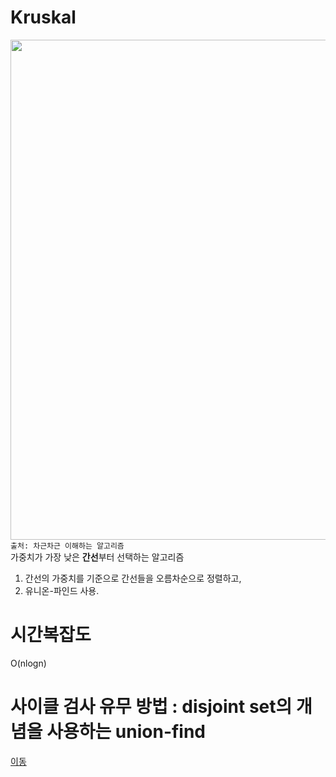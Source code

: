 # Kruskal
<img src="https://github.com/user-attachments/assets/52a0e196-f2df-4910-8a3e-559ad88b08f0" width="800"/> <br>
`출처: 차근차근 이해하는 알고리즘` <br>
가중치가 가장 낮은 **간선**부터 선택하는 알고리즘 <br>
1. 간선의 가중치를 기준으로 간선들을 오름차순으로 정렬하고, <br>
2. 유니온-파인드 사용.
# 시간복잡도
O(nlogn)
# 사이클 검사 유무 방법 : disjoint set의 개념을 사용하는 union-find 
[이동](https://github.com/sungw00ng/Today_I_Learn/blob/main/%EC%9E%90%EB%A3%8C%EA%B5%AC%EC%A1%B0/union-find.md)
